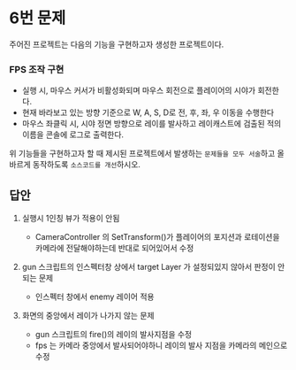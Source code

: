 # 6번 문제

주어진 프로젝트는 다음의 기능을 구현하고자 생성한 프로젝트이다.

### FPS 조작 구현
- 실행 시, 마우스 커서가 비활성화되며 마우스 회전으로 플레이어의 시야가 회전한다.
- 현재 바라보고 있는 방향 기준으로 W, A, S, D로 전, 후, 좌, 우 이동을 수행한다
- 마우스 좌클릭 시, 시야 정면 방향으로 레이를 발사하고 레이캐스트에 검출된 적의 이름을 콘솔에 로그로 출력한다.

위 기능들을 구현하고자 할 때
제시된 프로젝트에서 발생하는 `문제들을 모두 서술`하고 올바르게 동작하도록 `소스코드를 개선`하시오.

## 답안
1. 실행시 1인칭 뷰가 적용이 안됨 
    - CameraController 의 SetTransform()가 플레이어의 포지션과 로테이션을 카메라에 전달해야하는데 반대로 되어있어서 수정 

2. gun 스크립트의 인스펙터창 상에서 target Layer 가 설정되있지 않아서 판정이 안되는 문제
    - 인스펙터 창에서  enemy 레이어 적용

3. 화면의 중앙에서 레이가 나가지 않는 문제 
     - gun 스크립트의 fire()의 레이의 발사지점을 수정 
     - fps 는 카메라 중앙에서 발사되어야하니 레이의 발사 지점을 카메라의 메인으로 수정   
